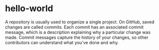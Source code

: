 # hello-world
A repository is usually used to organize a single project.
On GitHub, saved changes are called commits.
Each commit has an associated commit message, which is a description explaining why a particular change was made.
Commit messages capture the history of your changes, so other contributors can understand what you’ve done and why.
